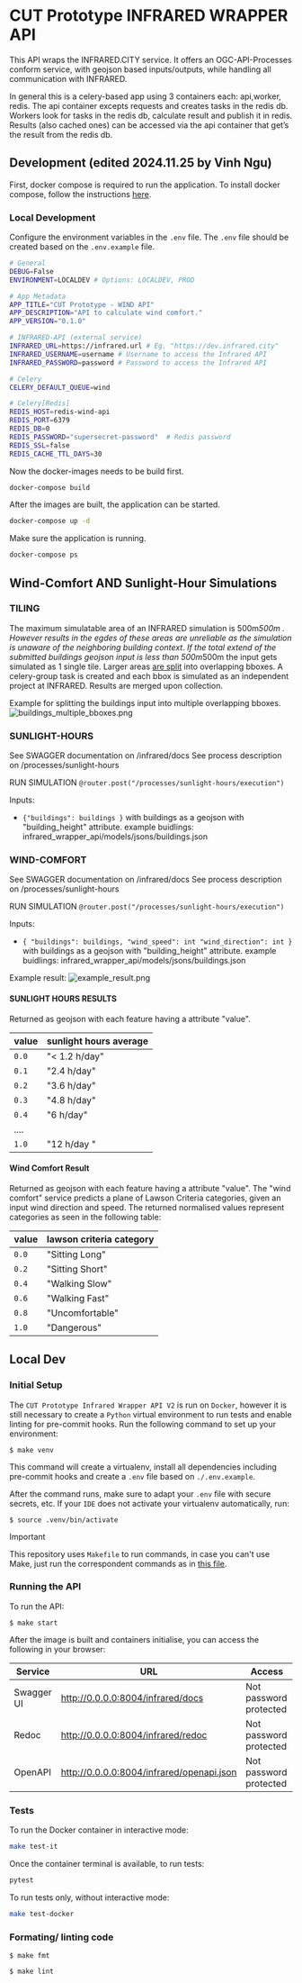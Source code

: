 # CUT Prototype INFRARED WRAPPER API
This API wraps the INFRARED.CITY service.
It offers an OGC-API-Processes conform service, with geojson based inputs/outputs, while handling all communication with INFRARED.

In general this is a celery-based app using 3 containers each: api,worker, redis. The api container excepts requests and creates tasks in the redis db. Workers look for tasks in the redis db, calculate result and publish it in redis. Results (also cached ones) can be accessed via the api container that get’s the result from the redis db.

## Development (edited 2024.11.25 by Vinh Ngu)

First, docker compose is required to run the application. To install docker compose, follow the instructions [here](https://docs.docker.com/compose/install/).
### Local Development

Configure the environment variables in the `.env` file. The `.env` file should be created based on the `.env.example` file.
```bash
# General
DEBUG=False
ENVIRONMENT=LOCALDEV # Options: LOCALDEV, PROD

# App Metadata
APP_TITLE="CUT Prototype - WIND API"
APP_DESCRIPTION="API to calculate wind comfort."
APP_VERSION="0.1.0"

# INFRARED-API (external service)
INFRARED_URL=https://infrared.url # Eg. "https://dev.infrared.city"
INFRARED_USERNAME=username # Username to access the Infrared API
INFRARED_PASSWORD=password # Password to access the Infrared API

# Celery
CELERY_DEFAULT_QUEUE=wind

# Celery[Redis]
REDIS_HOST=redis-wind-api
REDIS_PORT=6379
REDIS_DB=0
REDIS_PASSWORD="supersecret-password"  # Redis password
REDIS_SSL=false
REDIS_CACHE_TTL_DAYS=30
```

Now the docker-images needs to be build first.
```bash
docker-compose build
```

After the images are built, the application can be started.
```bash
docker-compose up -d
```

Make sure the application is running.
```bash
docker-compose ps
```


## Wind-Comfort AND Sunlight-Hour Simulations

### TILING
The maximum simulatable area of an INFRARED simulation is 500m*500m . 
However results in the egdes of these areas are unreliable as the simulation is unaware of the neighboring building context. 
If the total extend of the submitted buildings geojson input is less than 500m*500m the input gets simulated as 1 single tile.
Larger areas [are split](https://github.com/digitalcityscience/COUP-infrared-wrapper/blob/34ad59a678bf0b7959a84b9238a7d36f55303836/infrared_wrapper_api/infrared_wrapper/data_preparation.py#L56C5-L56C23) into overlapping bboxes. A celery-group task is created and each bbox is simulated as an independent project at INFRARED. 
Results are merged upon collection.

Example for splitting the buildings input into multiple overlapping bboxes.
![buildings_multiple_bboxes.png](buildings_multiple_bboxes.png)


### SUNLIGHT-HOURS
See SWAGGER documentation on /infrared/docs
See process description on /processes/sunlight-hours

RUN SIMULATION `@router.post("/processes/sunlight-hours/execution")`

Inputs: 
- `{"buildings": buildings }` 
with buildings as a geojson with "building_height" attribute.
example buidlings: infrared_wrapper_api/models/jsons/buildings.json

### WIND-COMFORT
See SWAGGER documentation on /infrared/docs
See process description on /processes/sunlight-hours

RUN SIMULATION `@router.post("/processes/sunlight-hours/execution")`

Inputs:
- `{
"buildings": buildings,
"wind_speed": int
"wind_direction": int
} `
with buildings as a geojson with "building_height" attribute.
example buidlings: infrared_wrapper_api/models/jsons/buildings.json
 
Example result:
![example_result.png](example_result.png)

#### SUNLIGHT HOURS RESULTS
Returned as geojson with each feature having a attribute "value".

| value | sunlight hours average   |
| ----- | ------------------------ |
| `0.0` | "< 1.2 h/day"            |
| `0.1` | "2.4 h/day"              |
| `0.2` | "3.6 h/day"              |
| `0.3` | "4.8 h/day"              |
| `0.4` | "6 h/day"                |
| ....
| `1.0` | "12 h/day "              |


#### Wind Comfort Result 
Returned as geojson with each feature having a attribute "value".
The "wind comfort" service predicts a plane of Lawson Criteria categories, given an input wind direction and speed. 
The returned normalised values represent categories as seen in the following table:

| value | lawson criteria category |
| ----- | ------------------------ |
| `0.0` | "Sitting Long"           |
| `0.2` | "Sitting Short"          |
| `0.4` | "Walking Slow"           |
| `0.6` | "Walking Fast"           |
| `0.8` | "Uncomfortable"          |
| `1.0` | "Dangerous"              |


## Local Dev

### Initial Setup

The `CUT Prototype Infrared Wrapper API V2` is run on `Docker`, however it is still necessary to create a `Python` virtual environment to run tests and enable linting for pre-commit hooks. Run the following command to set up your environment: 


```
$ make venv
```

This command will create a virtualenv, install all dependencies including pre-commit hooks and create a `.env` file based on `./.env.example`. 

After the command runs, make sure to adapt your `.env` file with secure secrets, etc.  If your `IDE` does not activate your virtualenv automatically, run: 

```
$ source .venv/bin/activate
```

> [!IMPORTANT]
> This repository uses `Makefile` to run commands, in case you can't use Make, just run the correspondent commands as in [this file](./Makefile).


### Running the API

To run the API: 

```
$ make start
```

After the image is built and containers initialise, you can access the following in your browser: 

| Service    | URL                                       | Access                                      |
|------------|-------------------------------------------|---------------------------------------------|
| Swagger UI | http://0.0.0.0:8004/infrared/docs         | Not password protected                       |
| Redoc      | http://0.0.0.0:8004/infrared/redoc        | Not password protected                       |
| OpenAPI    | http://0.0.0.0:8004/infrared/openapi.json | Not password protected                       |

### Tests 

To run the Docker container in interactive mode:

```bash
make test-it
```

Once the container terminal is available, to run tests: 

```bash
pytest
```

To run tests only, without interactive mode: 

```bash
make test-docker
```

### Formating/ linting code

```
$ make fmt
```

```
$ make lint
```

